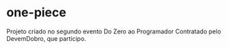 # one-piece
Projeto criado no segundo evento Do Zero ao Programador Contratado pelo DevemDobro, que participo.
